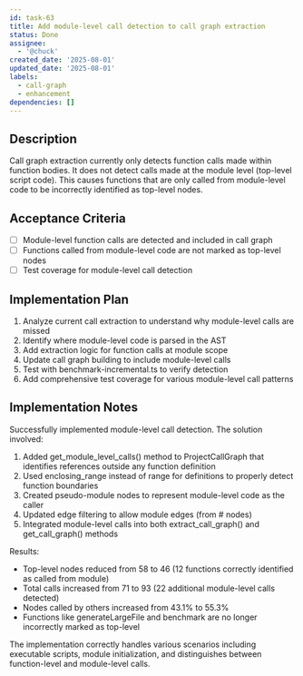 ```yaml
---
id: task-63
title: Add module-level call detection to call graph extraction
status: Done
assignee:
  - '@chuck'
created_date: '2025-08-01'
updated_date: '2025-08-01'
labels:
  - call-graph
  - enhancement
dependencies: []
---
```


## Description

Call graph extraction currently only detects function calls made within function bodies. It does not detect calls made at the module level (top-level script code). This causes functions that are only called from module-level code to be incorrectly identified as top-level nodes.

## Acceptance Criteria

- [ ] Module-level function calls are detected and included in call graph
- [ ] Functions called from module-level code are not marked as top-level nodes
- [ ] Test coverage for module-level call detection

## Implementation Plan

1. Analyze current call extraction to understand why module-level calls are missed
2. Identify where module-level code is parsed in the AST
3. Add extraction logic for function calls at module scope
4. Update call graph building to include module-level calls
5. Test with benchmark-incremental.ts to verify detection
6. Add comprehensive test coverage for various module-level call patterns

## Implementation Notes

Successfully implemented module-level call detection. The solution involved:

1. Added get_module_level_calls() method to ProjectCallGraph that identifies references outside any function definition
2. Used enclosing_range instead of range for definitions to properly detect function boundaries
3. Created pseudo-module nodes to represent module-level code as the caller
4. Updated edge filtering to allow module edges (from #<module> nodes)
5. Integrated module-level calls into both extract_call_graph() and get_call_graph() methods

Results:

- Top-level nodes reduced from 58 to 46 (12 functions correctly identified as called from module)
- Total calls increased from 71 to 93 (22 additional module-level calls detected)
- Nodes called by others increased from 43.1% to 55.3%
- Functions like generateLargeFile and benchmark are no longer incorrectly marked as top-level

The implementation correctly handles various scenarios including executable scripts, module initialization, and distinguishes between function-level and module-level calls.
